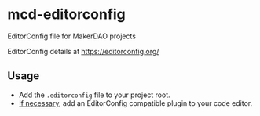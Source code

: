 # mcd-editorconfig

EditorConfig file for MakerDAO projects

EditorConfig details at https://editorconfig.org/

## Usage

* Add the `.editorconfig` file to your project root.
* [If necessary](https://editorconfig.org/#pre-installed), add an EditorConfig compatible plugin to your code editor.
